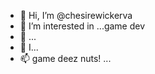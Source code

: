 - 👋 Hi, I’m @chesirewickerva
- 👀 I’m interested in ...game dev
- 🌱 ...
- 💞️ I...
- 📫 game deez nuts! ...

<!---
chesirewickerva/chesirewickerva is a ✨ special ✨ repository because its `README.md` (this file) appears on your GitHub profile.
You can click the Preview link to take a look at your changes.
--->
